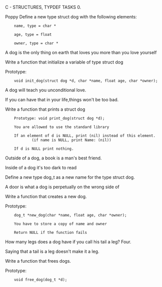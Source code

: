 C - STRUCTURES, TYPDEF TASKS 0. 

Poppy Define a new type struct dog with the following elements:

		name, type = char *

		age, type = float

		owner, type = char *



A dog is the only thing on earth that loves you more than you love yourself

Write a function that initialize a variable of type struct dog

Prototype: 

		void init_dog(struct dog *d, char *name, float age, char *owner);




A dog will teach you unconditional love.

If you can have that in your life,things won't be too bad.

Write a function that prints a struct dog

		Prototype: void print_dog(struct dog *d);

		You are allowed to use the standard library

		If an element of d is NULL, print (nil) instead of this element. 
				(if name is NULL, print Name: (nil))

		If d is NULL print nothing.




Outside of a dog, a book is a man's best friend.

Inside of a dog it's too dark to read 

Define a new type dog_t as a new name for the type struct dog.




A door is what a dog is perpetually on the wrong side of 

Write a function that creates a new dog.

Prototype:

		dog_t *new_dog(char *name, float age, char *owner);

		You have to store a copy of name and owner

		Return NULL if the function fails




How many legs does a dog have if you call his tail a leg? Four. 

Saying that a tail is a leg doesn't make it a leg.

Write a function that frees dogs.

Prototype:

		void free_dog(dog_t *d);
